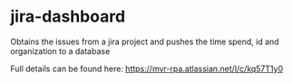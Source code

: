 # jira-dashboard
Obtains the issues from a jira project and pushes the time spend, id and organization to a database

Full details can be found here: https://mvr-rpa.atlassian.net/l/c/kq57T1y0
